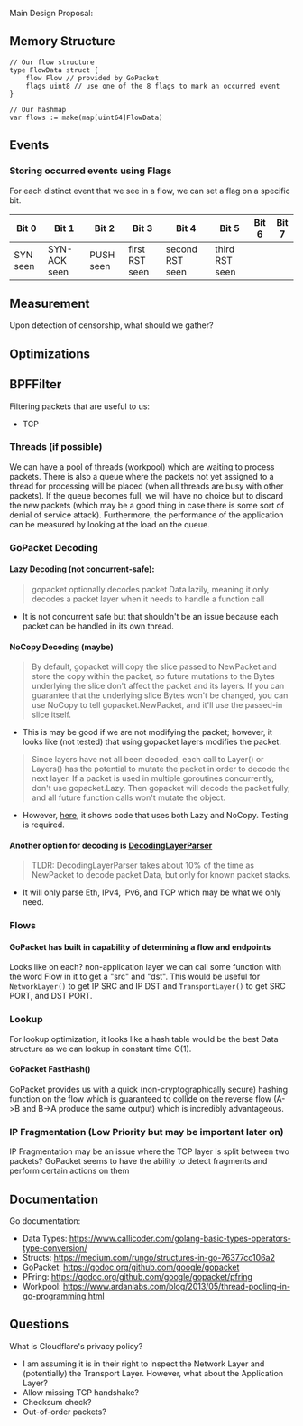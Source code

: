 Main Design Proposal:

## Memory Structure
```
// Our flow structure
type FlowData struct {
    flow Flow // provided by GoPacket
    flags uint8 // use one of the 8 flags to mark an occurred event
}

// Our hashmap
var flows := make(map[uint64]FlowData)
```
## Events

### Storing occurred events using Flags
For each distinct event that we see in a flow, we can set a flag on a specific bit.

| Bit 0  | Bit 1 | Bit 2 | Bit 3 | Bit 4 | Bit 5 | Bit 6 | Bit 7
| -- | -- |-- | -- | -- | -- |-- | -- |
| SYN seen | SYN-ACK seen | PUSH seen | first RST seen | second RST seen | third RST seen | | |

## Measurement

Upon detection of censorship, what should we gather?

## Optimizations

## BPFFilter
Filtering packets that are useful to us:
- TCP

### Threads (if possible)

We can have a pool of threads (workpool) which are waiting to process packets. There is also a queue where the packets not yet assigned to a thread for processing will be placed (when all threads are busy with other packets). If the queue becomes full, we will have no choice but to discard the new packets (which may be a good thing in case there is some sort of denial of service attack). Furthermore, the performance of the application can be measured by looking at the load on the queue.

### GoPacket Decoding

#### Lazy Decoding (not concurrent-safe): 
> gopacket optionally decodes packet Data lazily, meaning it only decodes a packet layer when it needs to handle a function call
- It is not concurrent safe but that shouldn't be an issue because each packet can be handled in its own thread.

#### NoCopy Decoding (maybe)

> By default, gopacket will copy the slice passed to NewPacket and store the copy within the packet, so future mutations to the Bytes underlying the slice don't affect the packet and its layers. If you can guarantee that the underlying slice Bytes won't be changed, you can use NoCopy to tell gopacket.NewPacket, and it'll use the passed-in slice itself.
- This is may be good if we are not modifying the packet; however, it looks like (not tested) that using gopacket layers modifies the packet.
> Since layers have not all been decoded, each call to Layer() or Layers() has the potential to mutate the packet in order to decode the next layer. If a packet is used in multiple goroutines concurrently, don't use gopacket.Lazy. Then gopacket will decode the packet fully, and all future function calls won't mutate the object.
- However, [here](https://github.com/google/gopacket/blob/master/layers/decode_test.go), it shows code that uses both Lazy and NoCopy. Testing is required.

#### Another option for decoding is [DecodingLayerParser](https://godoc.org/github.com/google/gopacket#hdr-Fast_Decoding_With_DecodingLayerParser)

> TLDR: DecodingLayerParser takes about 10% of the time as NewPacket to decode packet Data, but only for known packet stacks.
- It will only parse Eth, IPv4, IPv6, and TCP which may be what we only need.

### Flows

#### GoPacket has built in capability of determining a flow and endpoints

Looks like on each? non-application layer we can call some function with the word Flow in it to get a "src" and "dst". This would be useful for `NetworkLayer()` to get IP SRC and IP DST and `TransportLayer()` to get SRC PORT, and DST PORT.

### Lookup

For lookup optimization, it looks like a hash table would be the best Data structure as we can lookup in constant time O(1). 

#### GoPacket FastHash()

GoPacket provides us with a quick (non-cryptographically secure) hashing function on the flow which is guaranteed to collide on the reverse flow (A->B and B->A produce the same output) which is incredibly advantageous.

### IP Fragmentation (Low Priority but may be important later on)

IP Fragmentation may be an issue where the TCP layer is split between two packets? GoPacket seems to have the ability to detect fragments and perform certain actions on them

## Documentation
Go documentation:
- Data Types: https://www.callicoder.com/golang-basic-types-operators-type-conversion/
- Structs: https://medium.com/rungo/structures-in-go-76377cc106a2
- GoPacket: https://godoc.org/github.com/google/gopacket
- PFring: https://godoc.org/github.com/google/gopacket/pfring
- Workpool: https://www.ardanlabs.com/blog/2013/05/thread-pooling-in-go-programming.html

## Questions

What is Cloudflare's privacy policy?
- I am assuming it is in their right to inspect the Network Layer and (potentially) the Transport Layer. However, what about the Application Layer?
- Allow missing TCP handshake?
- Checksum check?
- Out-of-order packets?